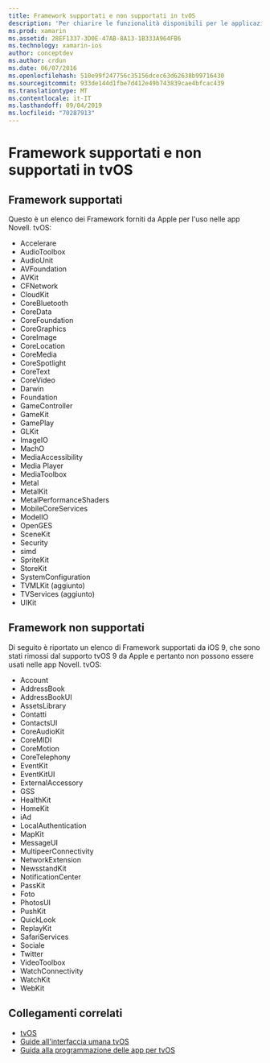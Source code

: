 ```yaml
---
title: Framework supportati e non supportati in tvOS
description: 'Per chiarire le funzionalità disponibili per le applicazioni tvOS, questo documento fornisce due elenchi di Framework Apple: quelli supportati da tvOS e quelli non supportati da tvOS.'
ms.prod: xamarin
ms.assetid: 28EF1337-3D0E-47AB-8A13-1B333A964FB6
ms.technology: xamarin-ios
author: conceptdev
ms.author: crdun
ms.date: 06/07/2016
ms.openlocfilehash: 510e99f247756c35156dcec63d62638b99716430
ms.sourcegitcommit: 933de144d1fbe7d412e49b743839cae4bfcac439
ms.translationtype: MT
ms.contentlocale: it-IT
ms.lasthandoff: 09/04/2019
ms.locfileid: "70287913"
---
```

# <a name="supported-and-unsupported-frameworks-in-tvos"></a>Framework supportati e non supportati in tvOS

<a name="Supported-Frameworks" />

## <a name="supported-frameworks"></a>Framework supportati

Questo è un elenco dei Framework forniti da Apple per l'uso nelle app Novell. tvOS:

- Accelerare
- AudioToolbox
- AudioUnit
- AVFoundation
- AVKit
- CFNetwork
- CloudKit
- CoreBluetooth
- CoreData
- CoreFoundation
- CoreGraphics
- CoreImage
- CoreLocation
- CoreMedia
- CoreSpotlight
- CoreText
- CoreVideo
- Darwin
- Foundation
- GameController
- GameKit
- GamePlay
- GLKit
- ImageIO
- MachO
- MediaAccessibility
- Media Player
- MediaToolbox
- Metal
- MetalKit
- MetalPerformanceShaders
- MobileCoreServices
- ModelIO
- OpenGES
- SceneKit
- Security
- simd
- SpriteKit
- StoreKit
- SystemConfiguration
- TVMLKit (aggiunto)
- TVServices (aggiunto)
- UIKit

<a name="Unsupported-Frameworks" />

## <a name="unsupported-frameworks"></a>Framework non supportati

Di seguito è riportato un elenco di Framework supportati da iOS 9, che sono stati rimossi dal supporto tvOS 9 da Apple e pertanto non possono essere usati nelle app Novell. tvOS:

- Account
- AddressBook
- AddressBookUI
- AssetsLibrary
- Contatti
- ContactsUI
- CoreAudioKit
- CoreMIDI
- CoreMotion
- CoreTelephony
- EventKit
- EventKitUI
- ExternalAccessory
- GSS
- HealthKit
- HomeKit
- iAd
- LocalAuthentication
- MapKit
- MessageUI
- MultipeerConnectivity
- NetworkExtension
- NewsstandKit
- NotificationCenter
- PassKit
- Foto
- PhotosUI
- PushKit
- QuickLook
- ReplayKit
- SafariServices
- Sociale
- Twitter
- VideoToolbox
- WatchConnectivity
- WatchKit
- WebKit



## <a name="related-links"></a>Collegamenti correlati

- [tvOS](https://developer.apple.com/tvos/)
- [Guide all'interfaccia umana tvOS](https://developer.apple.com/tvos/human-interface-guidelines/)
- [Guida alla programmazione delle app per tvOS](https://developer.apple.com/library/prerelease/tvos/documentation/General/Conceptual/AppleTV_PG/)
